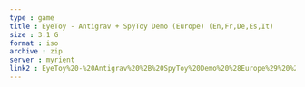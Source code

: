 ```yaml
---
type : game
title : EyeToy - Antigrav + SpyToy Demo (Europe) (En,Fr,De,Es,It)
size : 3.1 G
format : iso
archive : zip
server : myrient
link2 : EyeToy%20-%20Antigrav%20%2B%20SpyToy%20Demo%20%28Europe%29%20%28En%2CFr%2CDe%2CEs%2CIt%29
---
```

